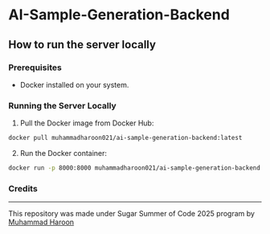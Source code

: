 # AI-Sample-Generation-Backend

## How to run the server locally

### Prerequisites

- Docker installed on your system.

### Running the Server Locally

1. Pull the Docker image from Docker Hub:

```bash
docker pull muhammadharoon021/ai-sample-generation-backend:latest
```

2. Run the Docker container:

```bash
docker run -p 8000:8000 muhammadharoon021/ai-sample-generation-backend:latest
```

### Credits

---

This repository was made under Sugar Summer of Code 2025 program by [Muhammad Haroon](https://github.com/haroon10725)